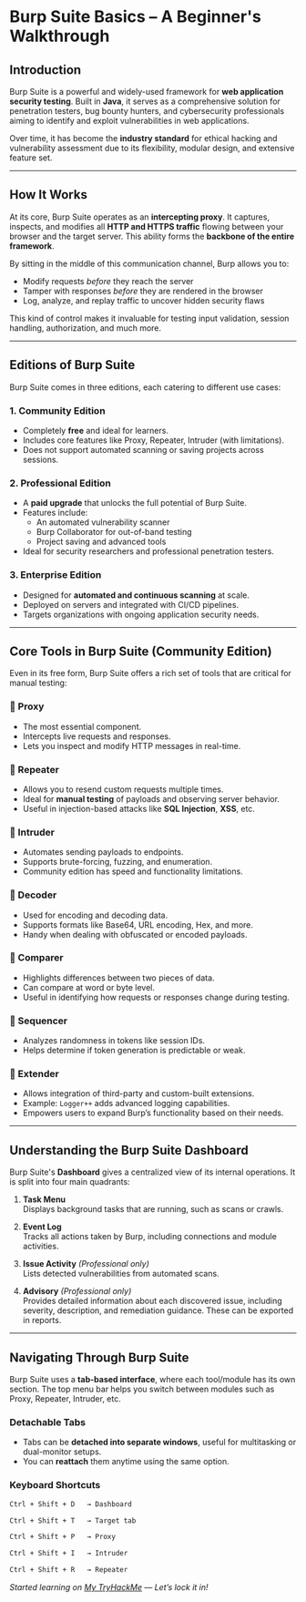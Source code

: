 # Burp Suite Basics – A Beginner's Walkthrough

## Introduction

Burp Suite is a powerful and widely-used framework for **web application security testing**. Built in **Java**, it serves as a comprehensive solution for penetration testers, bug bounty hunters, and cybersecurity professionals aiming to identify and exploit vulnerabilities in web applications.

Over time, it has become the **industry standard** for ethical hacking and vulnerability assessment due to its flexibility, modular design, and extensive feature set.

---

## How It Works

At its core, Burp Suite operates as an **intercepting proxy**. It captures, inspects, and modifies all **HTTP and HTTPS traffic** flowing between your browser and the target server. This ability forms the **backbone of the entire framework**.

By sitting in the middle of this communication channel, Burp allows you to:
- Modify requests *before* they reach the server
- Tamper with responses *before* they are rendered in the browser
- Log, analyze, and replay traffic to uncover hidden security flaws

This kind of control makes it invaluable for testing input validation, session handling, authorization, and much more.

---

## Editions of Burp Suite

Burp Suite comes in three editions, each catering to different use cases:

### 1. Community Edition
- Completely **free** and ideal for learners.
- Includes core features like Proxy, Repeater, Intruder (with limitations).
- Does not support automated scanning or saving projects across sessions.

### 2. Professional Edition
- A **paid upgrade** that unlocks the full potential of Burp Suite.
- Features include: 
  - An automated vulnerability scanner
  - Burp Collaborator for out-of-band testing
  - Project saving and advanced tools
- Ideal for security researchers and professional penetration testers.

### 3. Enterprise Edition
- Designed for **automated and continuous scanning** at scale.
- Deployed on servers and integrated with CI/CD pipelines.
- Targets organizations with ongoing application security needs.

---

## Core Tools in Burp Suite (Community Edition)

Even in its free form, Burp Suite offers a rich set of tools that are critical for manual testing:

### 🔹 Proxy
- The most essential component.
- Intercepts live requests and responses.
- Lets you inspect and modify HTTP messages in real-time.

### 🔹 Repeater
- Allows you to resend custom requests multiple times.
- Ideal for **manual testing** of payloads and observing server behavior.
- Useful in injection-based attacks like **SQL Injection**, **XSS**, etc.

### 🔹 Intruder
- Automates sending payloads to endpoints.
- Supports brute-forcing, fuzzing, and enumeration.
- Community edition has speed and functionality limitations.

### 🔹 Decoder
- Used for encoding and decoding data.
- Supports formats like Base64, URL encoding, Hex, and more.
- Handy when dealing with obfuscated or encoded payloads.

### 🔹 Comparer
- Highlights differences between two pieces of data.
- Can compare at word or byte level.
- Useful in identifying how requests or responses change during testing.

### 🔹 Sequencer
- Analyzes randomness in tokens like session IDs.
- Helps determine if token generation is predictable or weak.

### 🔹 Extender
- Allows integration of third-party and custom-built extensions.
- Example: `Logger++` adds advanced logging capabilities.
- Empowers users to expand Burp’s functionality based on their needs.

---

## Understanding the Burp Suite Dashboard

Burp Suite's **Dashboard** gives a centralized view of its internal operations. It is split into four main quadrants:

1. **Task Menu**  
   Displays background tasks that are running, such as scans or crawls.

2. **Event Log**  
   Tracks all actions taken by Burp, including connections and module activities.

3. **Issue Activity** *(Professional only)*  
   Lists detected vulnerabilities from automated scans.

4. **Advisory** *(Professional only)*  
   Provides detailed information about each discovered issue, including severity, description, and remediation guidance. These can be exported in reports.

---

## Navigating Through Burp Suite

Burp Suite uses a **tab-based interface**, where each tool/module has its own section. The top menu bar helps you switch between modules such as Proxy, Repeater, Intruder, etc.

### Detachable Tabs
- Tabs can be **detached into separate windows**, useful for multitasking or dual-monitor setups.
- You can **reattach** them anytime using the same option.

### Keyboard Shortcuts

```bash
Ctrl + Shift + D   → Dashboard
```
```bash
Ctrl + Shift + T   → Target tab
```
```bash  
Ctrl + Shift + P   → Proxy
```
```bash 
Ctrl + Shift + I   → Intruder
```
```bash  
Ctrl + Shift + R   → Repeater 
```

_Started learning on [My TryHackMe](https://tryhackme.com/p/shreyagantayat03) — Let’s lock it in!_
